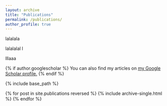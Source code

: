 ```yaml
---
layout: archive
title: "Publications"
permalink: /publications/
author_profile: true
---
```


lalalala

lalalalal
l

lllaaa

{% if author.googlescholar %}
  You can also find my articles on <u><a href="{{author.googlescholar}}">my Google Scholar profile</a>.</u>
{% endif %}

{% include base_path %}

{% for post in site.publications reversed %}
  {% include archive-single.html %}
{% endfor %}


